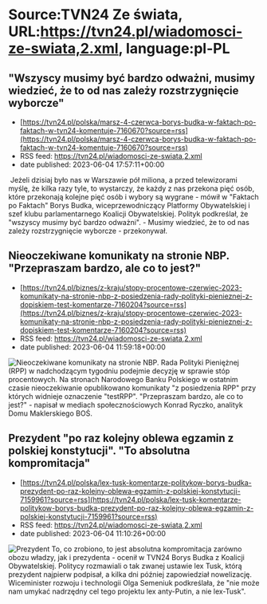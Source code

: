 # Source:TVN24 Ze świata, URL:https://tvn24.pl/wiadomosci-ze-swiata,2.xml, language:pl-PL

## "Wszyscy musimy być bardzo odważni, musimy wiedzieć, że to od nas zależy rozstrzygnięcie wyborcze"
 - [https://tvn24.pl/polska/marsz-4-czerwca-borys-budka-w-faktach-po-faktach-w-tvn24-komentuje-7160670?source=rss](https://tvn24.pl/polska/marsz-4-czerwca-borys-budka-w-faktach-po-faktach-w-tvn24-komentuje-7160670?source=rss)
 - RSS feed: https://tvn24.pl/wiadomosci-ze-swiata,2.xml
 - date published: 2023-06-04 17:57:11+00:00

<img alt="" src="https://tvn24.pl/najnowsze/cdn-zdjecie-gd3aes-04-1920-fpf-cln-0059-7160690/alternates/LANDSCAPE_1280" />
    Jeżeli dzisiaj było nas w Warszawie pół miliona, a przed telewizorami myślę, że kilka razy tyle, to wystarczy, że każdy z nas przekona pięć osób, które przekonają kolejne pięć osób i wybory są wygrane - mówił w "Faktach po Faktach" Borys Budka, wiceprzewodniczący Platformy Obywatelskiej i szef klubu parlamentarnego Koalicji Obywatelskiej. Polityk podkreślał, że "wszyscy musimy być bardzo odważni". - Musimy wiedzieć, że to od nas zależy rozstrzygnięcie wyborcze - przekonywał.

## Nieoczekiwane komunikaty na stronie NBP. "Przepraszam bardzo, ale co to jest?"
 - [https://tvn24.pl/biznes/z-kraju/stopy-procentowe-czerwiec-2023-komunikaty-na-stronie-nbp-z-posiedzenia-rady-polityki-pienieznej-z-dopiskiem-test-komentarze-7160204?source=rss](https://tvn24.pl/biznes/z-kraju/stopy-procentowe-czerwiec-2023-komunikaty-na-stronie-nbp-z-posiedzenia-rady-polityki-pienieznej-z-dopiskiem-test-komentarze-7160204?source=rss)
 - RSS feed: https://tvn24.pl/wiadomosci-ze-swiata,2.xml
 - date published: 2023-06-04 11:59:18+00:00

<img alt="Nieoczekiwane komunikaty na stronie NBP. " src="https://tvn24.pl/najnowsze/cdn-zdjecie-2nvqup-nbp-shutterstock-7106037/alternates/LANDSCAPE_1280" />
    Rada Polityki Pieniężnej (RPP) w nadchodzącym tygodniu podejmie decyzję w sprawie stóp procentowych. Na stronach Narodowego Banku Polskiego w ostatnim czasie nieoczekiwanie opublikowano komunikaty "z posiedzenia RPP" przy których widnieje oznaczenie "testRPP". "Przepraszam bardzo, ale co to jest?" - napisał w mediach społecznościowych Konrad Ryczko, analityk Domu Maklerskiego BOŚ.

## Prezydent "po raz kolejny oblewa egzamin z polskiej konstytucji". "To absolutna kompromitacja"
 - [https://tvn24.pl/polska/lex-tusk-komentarze-politykow-borys-budka-prezydent-po-raz-kolejny-oblewa-egzamin-z-polskiej-konstytucji-7159961?source=rss](https://tvn24.pl/polska/lex-tusk-komentarze-politykow-borys-budka-prezydent-po-raz-kolejny-oblewa-egzamin-z-polskiej-konstytucji-7159961?source=rss)
 - RSS feed: https://tvn24.pl/wiadomosci-ze-swiata,2.xml
 - date published: 2023-06-04 11:10:26+00:00

<img alt="Prezydent " src="https://tvn24.pl/najnowsze/cdn-zdjecie-ww3a36-28-1045-kawa-cl-0004-7147936/alternates/LANDSCAPE_1280" />
    To, co zrobiono, to jest absolutna kompromitacja zarówno obozu władzy, jak i prezydenta - ocenił w TVN24 Borys Budka z Koalicji Obywatelskiej. Politycy rozmawiali o tak zwanej ustawie lex Tusk, którą prezydent najpierw podpisał, a kilka dni później zapowiedział nowelizację. Wiceminister rozwoju i technologii Olga Semeniuk podkreślała, że "nie może nam umykać nadrzędny cel tego projektu lex anty-Putin, a nie lex-Tusk".

